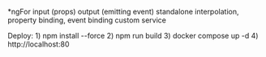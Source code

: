 *ngFor
input (props)
output (emitting event)
standalone
interpolation, property binding, event binding
custom service



Deploy:
	1) npm install --force
	2) npm run build
	3) docker compose up -d
	4) http://localhost:80
